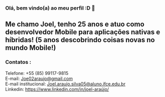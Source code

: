 ### Olá, bem vindo(a) ao meu perfil :D 👋

## Me chamo Joel, tenho 25 anos e atuo como desenvolvedor Mobile para aplicações nativas e híbridas! (5 anos descobrindo coisas novas no mundo Mobile!)

### Contatos :

Telefone: +55 (85) 99117-9815<br />
E-mail: Joe02araujo@gmail.com<br />
E-mail institucional: Joel.araujo.silva05@aluno.ifce.edu.br<br />
Linkedin: https://www.linkedin.com/in/joel-araújo/<br />
